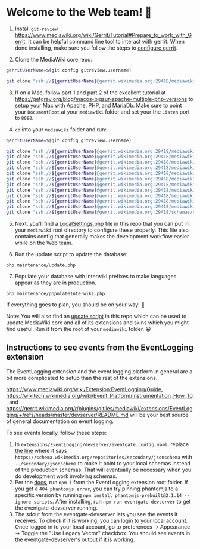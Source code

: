 # Welcome to the Web team! 👋

1) Install `git-review` https://www.mediawiki.org/wiki/Gerrit/Tutorial#Prepare_to_work_with_Gerrit. It can be helpful command line tool to interact with gerrit. When done installing, make sure you follow the steps to [configure gerrit](https://www.mediawiki.org/wiki/Gerrit/Tutorial#Configuring_git-review).

2) Clone the MediaWiki core repo:

```sh
gerritUserName=$(git config gitreview.username)

git clone "ssh://${gerritUserName}@gerrit.wikimedia.org:29418/mediawiki/core" mediawiki
```

3) If on a Mac, follow part 1 and part 2 of the excellent tutorial at
https://getgrav.org/blog/macos-bigsur-apache-multiple-php-versions to setup
your Mac with Apache, PHP, and MariaDb. Make sure to point your `DocumentRoot`
at your `mediawiki` folder and set your the `Listen` port to `8080`.

4) `cd` into your  `mediawiki` folder and run:

```sh
gerritUserName=$(git config gitreview.username)

git clone "ssh://${gerritUserName}@gerrit.wikimedia.org:29418/mediawiki/skins/Vector" skins/Vector
git clone "ssh://${gerritUserName}@gerrit.wikimedia.org:29418/mediawiki/skins/MinervaNeue" skins/MinervaNeue
git clone "ssh://${gerritUserName}@gerrit.wikimedia.org:29418/mediawiki/extensions/Cite" extensions/Cite
git clone "ssh://${gerritUserName}@gerrit.wikimedia.org:29418/mediawiki/extensions/MobileFrontend" extensions/MobileFrontend
git clone "ssh://${gerritUserName}@gerrit.wikimedia.org:29418/mediawiki/extensions/Echo" extensions/Echo
git clone "ssh://${gerritUserName}@gerrit.wikimedia.org:29418/mediawiki/extensions/Popups" extensions/Popups
git clone "ssh://${gerritUserName}@gerrit.wikimedia.org:29418/mediawiki/extensions/UniversalLanguageSelector" extensions/UniversalLanguageSelector
git clone "ssh://${gerritUserName}@gerrit.wikimedia.org:29418/mediawiki/extensions/EventLogging" extensions/EventLogging
git clone "ssh://${gerritUserName}@gerrit.wikimedia.org:29418/mediawiki/extensions/EventBus" extensions/EventBus
git clone "ssh://${gerritUserName}@gerrit.wikimedia.org:29418/mediawiki/extensions/EventStreamConfig" extensions/EventStreamConfig
git clone "ssh://${gerritUserName}@gerrit.wikimedia.org:29418/mediawiki/extensions/WikimediaEvents" extensions/WikimediaEvents
git clone "ssh://${gerritUserName}@gerrit.wikimedia.org:29418/schemas/event/secondary" extensions/secondary
```

5) Next, you'll find a [LocalSettings.php](LocalSettings.php) file in this repo
that you can put in your `mediawiki` root directory to configure these properly.
This file also contains config that generally makes the development workflow
easier while on the Web team.

6) Run the update script to update the database:
```
php maintenance/update.php
```

7) Populate your database with interwiki prefixes to make languages appear as they are in production.
```
php maintenance/populateInterwiki.php
```

If everything goes to plan, you should be on your way! 🎉

Note: You will also find an [update script](update.sh) in this repo which can be used
to update MediaWiki core and all of its extensions and skins which you might
find useful. Run it from the root of your `mediawiki` folder. 😀

## Instructions to see events from the EventLogging extension

The EventLogging extension and the event logging platform in general are a bit more complicated to setup than the rest of the extensions.

https://www.mediawiki.org/wiki/Extension:EventLogging/Guide, https://wikitech.wikimedia.org/wiki/Event_Platform/Instrumentation_How_To, and https://gerrit.wikimedia.org/r/plugins/gitiles/mediawiki/extensions/EventLogging/+/refs/heads/master/devserver/README.md will be your best source of general documentation on event logging. 

To see events locally, follow these steps:

1. In `extensions/EventLogging/devserver/eventgate.config.yaml`, replace [the line](https://github.com/wikimedia/mediawiki-extensions-EventLogging/blob/dee5da2481603c564eadd97edbc1ceaaa76a0efd/devserver/eventgate.config.yaml#L53) where it says `https://schema.wikimedia.org/repositories/secondary/jsonschema` with `../secondary/jsonschema` to make it point to your local schemas instead of the production schemas. That will eventually be necessary when you do development work involving schemas.
2. Per the [docs](https://wikitech.wikimedia.org/wiki/Event_Platform/Instrumentation_How_To#In_your_local_dev_environment_with_eventgate-devserver),  run `npm i`  from the EventLogging extension root folder. If you get a `404 phantomjs error`, you can try pinning phantomjs to a specific version by running `npm install phantomjs-prebuilt@2.1.14 --ignore-scripts`. After installing, run `npm run eventgate-devserver` to get the eventgate-devserver running.
3. The sdout from the eventgate-devserver lets you see the events it receives. To check if it is working, you can login to your local account. Once logged in to your local account, go to preferences -> Appearance -> Toggle the "Use Legacy Vector" checkbox. You should see events in the eventgate-devserver's output if it is working.
